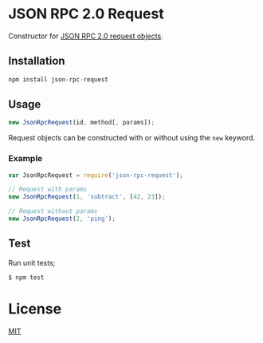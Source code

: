 # JSON RPC 2.0 Request

Constructor for
[JSON RPC 2.0 request objects](http://www.jsonrpc.org/specification#request_object).

## Installation

```js
npm install json-rpc-request
```

## Usage

```js
new JsonRpcRequest(id, method[, params]);
```

Request objects can be constructed with or without using the `new` keyword.

### Example

```js
var JsonRpcRequest = require('json-rpc-request');

// Request with params
new JsonRpcRequest(1, 'subtract', [42, 23]);

// Request without params
new JsonRpcRequest(2, 'ping');
```

## Test

Run unit tests;

`$ npm test`

# License

[MIT](LICENSE)
